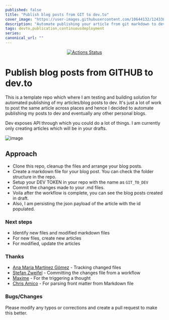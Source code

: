 ```yaml
---
published: false
title: "Publish blog posts from GIT to dev.to"
cover_image: "https://user-images.githubusercontent.com/10644132/124338461-f7744b00-db5c-11eb-8047-eb073cc632f3.png"
description: "Automate publishing your article from git markdown to dev"
tags: devto,publication,continuousdeployment
series:
canonical_url: ""
---
```


<div align="center">

[![Actions Status](https://github.com/anilkulkarni87/dev.to/workflows/CI/badge.svg)](https://github.com/anilkulkarni87/dev.to/actions)

</div>

# Publish blog posts from GITHUB to dev.to

This is a template repo which where I am testing and building solution for automated publishing of my articles/blog posts to dev. It's just a lot of work to post the same article across places and hence I decided to automate publishing my posts to dev and eventually any other personal blogs.

Dev exposes API through which you could do a lot of things. I am currently only creating articles which will be in your drafts. 

![image](https://user-images.githubusercontent.com/10644132/124338461-f7744b00-db5c-11eb-8047-eb073cc632f3.png)


## Approach
- Clone this repo, cleanup the files and arrange your blog posts.
- Create a markdown file for your blog post. You can check the folder structure in the repo.
- Setup your DEV TOKEN in your repo with the name as `GIT_TO_DEV`
- Commit the changes made to your .md files.
- Voila after the workflow is complete, you can see the blog posts created in draft. 
- Also, I am persisting the json payload of the article with the id populated.

### Next steps
- Identify new files and modified markdown files
- For new files, create new articles
- For modified, update the articles


### Thanks
- [Ana María Martínez Gómez](https://github.com/Ana06/get-changed-files) - Tracking changed files
- [Stefan Zweifel](https://github.com/stefanzweifel/git-auto-commit-action) - Committing the changes file from a workflow
- [Maxime](https://dev.to/maxime1992/manage-your-dev-to-blog-posts-from-a-git-repo-and-use-continuous-deployment-to-auto-publish-update-them-143j) - For the triggering a thought
- [Chris Amico](https://github.com/eyeseast/python-frontmatter) - For parsing front matter from Markdown file

### Bugs/Changes
Please modify any typos or corrections and create a pull request to make this better.
